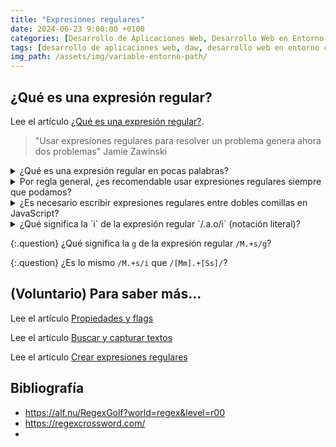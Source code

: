 ```yaml
---
title: "Expresiones regulares"
date: 2024-06-23 9:00:00 +0100
categories: [Desarrollo de Aplicaciones Web, Desarrollo Web en Entorno Cliente]
tags: [desarrollo de aplicaciones web, daw, desarrollo web en entorno cliente, dwec, teoria]
img_path: /assets/img/variable-entorno-path/
---
```


## ¿Qué es una expresión regular?

Lee el artículo [¿Qué es una expresión regular?](https://lenguajejs.com/javascript/regexp/expresiones-regulares/).

> "Usar expresiones regulares para resolver un problema genera ahora dos problemas"
> Jamie Zawinski

<details class="card mb-2">
  <summary class="card-header question">¿Qué es una expresión regular en pocas palabras?</summary>
  <div class="card-body" markdown="1">

Son patrones para buscar, capturar o reemplazar texto.

<!-- Comentario para que no se descuajeringue la cosa -->
  </div>
</details>

<details class="card mb-2">
  <summary class="card-header question">Por regla general, ¿es recomendable usar expresiones regulares siempre que podamos?</summary>
  <div class="card-body" markdown="1">

No. Solo hay que usarlas cuando nos proporcionen una ventaja muy clara.

<!-- Comentario para que no se descuajeringue la cosa -->
  </div>
</details>

<details class="card mb-2">
  <summary class="card-header question">¿Es necesario escribir expresiones regulares entre dobles comillas en JavaScript?</summary>
  <div class="card-body" markdown="1">

No. También podemos utilizar la notación literal.

<!-- Comentario para que no se descuajeringue la cosa -->
  </div>
</details>

<details class="card mb-2">
  <summary class="card-header question">¿Qué significa la `i` de la expresión regular `/.a.o/i` (notación literal)?</summary>
  <div class="card-body" markdown="1">

El flag `i` significa que no diferencia mayúsculas de minúsculas.

<!-- Comentario para que no se descuajeringue la cosa -->
  </div>
</details>

{:.question}
¿Qué significa la `g` de la expresión regular `/M.+s/g`?

{:.question}
¿Es lo mismo `/M.+s/i` que `/[Mm].+[Ss]/`?

## (Voluntario) Para saber más...

Lee el artículo [Propiedades y flags](https://lenguajejs.com/javascript/regexp/flags/)

Lee el artículo [Buscar y capturar textos](https://lenguajejs.com/javascript/regexp/buscar-capturar/)

Lee el artículo [Crear expresiones regulares](https://lenguajejs.com/javascript/regexp/crear-expresiones-regulares/)

## Bibliografía

- <https://alf.nu/RegexGolf?world=regex&level=r00>
- <https://regexcrossword.com/>
- 